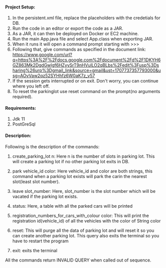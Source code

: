 #### Project Setup:

1. In the persistent.xml file, replace the placeholders with the credetials for DB.
2. Run the code in an editor or export the code as a JAR. 
3. As a JAR, it can then be deployed on Docker or EC2 machine.
4. Run the main App.java file and select App.class when exporting JAR.
5. When it runs it will open a command prompt starting with >>>
6. Following that, give commands as specified in the document link: https://www.google.com/url?q=https%3A%2F%2Fdocs.google.com%2Fdocument%2Fd%2F1DKYH6GZ863Mk2DgdGwlgf6HZyySrT9nHVulLO2qBLbs%2Fedit%3Fusp%3Dsharing%26urp%3Dgmail_link&source=gmail&ust=1707737357793000&usg=AOvVaw2qz52SYHhfz6W0aK7z_y57
7. If the session gets interrupted or on exit. Don't worry, you can continue where you left off.
8. To reset the parkinglot use reset command on the prompt(no arguments required).

#### Requirements:

1. Jdk 11
2. PostGreSql

#### Description:

Following is the description of the commands:

1. create_parking_lot n: Here n is the number of slots in parking lot. This will create a parking lot if no other parking lot exits in DB.
2. park vehicle_id color: Here vehicle_id and color are both strings, this command when a parking lot exists will park the carin the nearest slot(least slot number). 
3. leave slot_number: Here, slot_number is the slot number which will be vacated if the parking lot exists.
4. status: Here, a table with all the parked cars will be printed
5. registration_numbers_for_cars_with_colour color: This will print the registration id(vehicle_id) of all the vehicles with the color of String color
6. reset: This will purge all the data of parking lot and will reset it so you can create another parking lot. This query also exits the terminal so you have to restart the program

7. exit: exits the terminal


All the commands return INVALID QUERY when called out of sequence.

